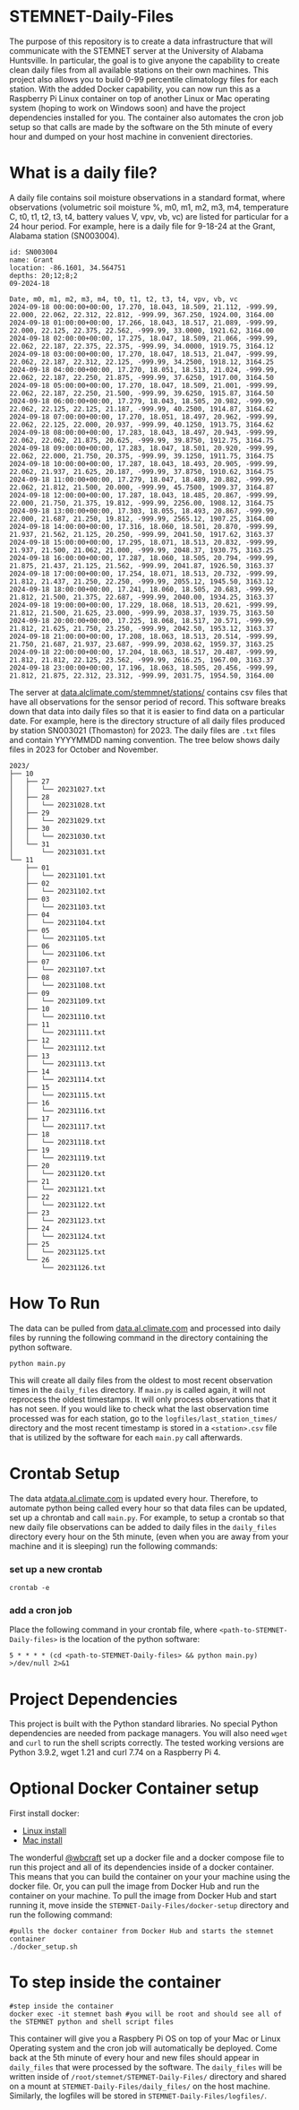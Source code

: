# STEMNET-Daily-Files
The purpose of this repository is to create a data infrastructure that will communicate with the STEMNET server at the University of Alabama Huntsville. In particular, the goal is to give anyone the capability to create clean daily files from all available stations on their own machines. This project also allows you to build 0-99 percentile climatology files for each station. With the added Docker capability, you can now run this as a Raspberry Pi Linux container on top of another Linux or Mac operating system (hoping to work on Windows soon) and have the project dependencies installed for you. The container also automates the cron job setup so that calls are made by the software on the 5th minute of every hour and dumped on your host machine in convenient directories. 

# What is a daily file? 
A daily file contains soil moisture observations in a standard format, where observations (volumetric soil moisture %, m0, m1, m2, m3, m4, temperature C, t0, t1, t2, t3, t4, battery values V, vpv, vb, vc) are listed for particular for a 24 hour period. For example, here is a daily file for 9-18-24 at the Grant, Alabama station (SN003004).
```
id: SN003004
name: Grant
location: -86.1601, 34.564751
depths: 20;12;8;2
09-2024-18

Date, m0, m1, m2, m3, m4, t0, t1, t2, t3, t4, vpv, vb, vc
2024-09-18 00:00:00+00:00, 17.270, 18.043, 18.509, 21.112, -999.99, 22.000, 22.062, 22.312, 22.812, -999.99, 367.250, 1924.00, 3164.00
2024-09-18 01:00:00+00:00, 17.266, 18.043, 18.517, 21.089, -999.99, 22.000, 22.125, 22.375, 22.562, -999.99, 33.0000, 1921.62, 3164.00
2024-09-18 02:00:00+00:00, 17.275, 18.047, 18.509, 21.066, -999.99, 22.062, 22.187, 22.375, 22.375, -999.99, 34.0000, 1919.75, 3164.12
2024-09-18 03:00:00+00:00, 17.270, 18.047, 18.513, 21.047, -999.99, 22.062, 22.187, 22.312, 22.125, -999.99, 34.2500, 1918.12, 3164.25
2024-09-18 04:00:00+00:00, 17.270, 18.051, 18.513, 21.024, -999.99, 22.062, 22.187, 22.250, 21.875, -999.99, 37.6250, 1917.00, 3164.50
2024-09-18 05:00:00+00:00, 17.270, 18.047, 18.509, 21.001, -999.99, 22.062, 22.187, 22.250, 21.500, -999.99, 39.6250, 1915.87, 3164.50
2024-09-18 06:00:00+00:00, 17.279, 18.043, 18.505, 20.982, -999.99, 22.062, 22.125, 22.125, 21.187, -999.99, 40.2500, 1914.87, 3164.62
2024-09-18 07:00:00+00:00, 17.270, 18.051, 18.497, 20.962, -999.99, 22.062, 22.125, 22.000, 20.937, -999.99, 40.1250, 1913.75, 3164.62
2024-09-18 08:00:00+00:00, 17.283, 18.043, 18.497, 20.943, -999.99, 22.062, 22.062, 21.875, 20.625, -999.99, 39.8750, 1912.75, 3164.75
2024-09-18 09:00:00+00:00, 17.283, 18.047, 18.501, 20.920, -999.99, 22.062, 22.000, 21.750, 20.375, -999.99, 39.1250, 1911.75, 3164.75
2024-09-18 10:00:00+00:00, 17.287, 18.043, 18.493, 20.905, -999.99, 22.062, 21.937, 21.625, 20.187, -999.99, 37.8750, 1910.62, 3164.75
2024-09-18 11:00:00+00:00, 17.279, 18.047, 18.489, 20.882, -999.99, 22.062, 21.812, 21.500, 20.000, -999.99, 45.7500, 1909.37, 3164.87
2024-09-18 12:00:00+00:00, 17.287, 18.043, 18.485, 20.867, -999.99, 22.000, 21.750, 21.375, 19.812, -999.99, 2256.00, 1908.12, 3164.75
2024-09-18 13:00:00+00:00, 17.303, 18.055, 18.493, 20.867, -999.99, 22.000, 21.687, 21.250, 19.812, -999.99, 2565.12, 1907.25, 3164.00
2024-09-18 14:00:00+00:00, 17.316, 18.060, 18.501, 20.870, -999.99, 21.937, 21.562, 21.125, 20.250, -999.99, 2041.50, 1917.62, 3163.37
2024-09-18 15:00:00+00:00, 17.295, 18.071, 18.513, 20.832, -999.99, 21.937, 21.500, 21.062, 21.000, -999.99, 2048.37, 1930.75, 3163.25
2024-09-18 16:00:00+00:00, 17.287, 18.060, 18.505, 20.794, -999.99, 21.875, 21.437, 21.125, 21.562, -999.99, 2041.87, 1926.50, 3163.37
2024-09-18 17:00:00+00:00, 17.254, 18.071, 18.513, 20.732, -999.99, 21.812, 21.437, 21.250, 22.250, -999.99, 2055.12, 1945.50, 3163.12
2024-09-18 18:00:00+00:00, 17.241, 18.060, 18.505, 20.683, -999.99, 21.812, 21.500, 21.375, 22.687, -999.99, 2040.00, 1934.25, 3163.37
2024-09-18 19:00:00+00:00, 17.229, 18.068, 18.513, 20.621, -999.99, 21.812, 21.500, 21.625, 23.000, -999.99, 2038.37, 1939.75, 3163.50
2024-09-18 20:00:00+00:00, 17.225, 18.068, 18.517, 20.571, -999.99, 21.812, 21.625, 21.750, 23.250, -999.99, 2042.50, 1953.12, 3163.37
2024-09-18 21:00:00+00:00, 17.208, 18.063, 18.513, 20.514, -999.99, 21.750, 21.687, 21.937, 23.687, -999.99, 2038.62, 1959.37, 3163.25
2024-09-18 22:00:00+00:00, 17.204, 18.063, 18.517, 20.487, -999.99, 21.812, 21.812, 22.125, 23.562, -999.99, 2616.25, 1967.00, 3163.37
2024-09-18 23:00:00+00:00, 17.196, 18.063, 18.505, 20.456, -999.99, 21.812, 21.875, 22.312, 23.312, -999.99, 2031.75, 1954.50, 3164.00
```

The server at [data.alclimate.com/stemmnet/stations/](https://data.alclimate.com/stemmnet/stations/) contains csv files that have all observations for the sensor period of record. This software breaks down that data into daily files so that it is easier to find data on a particular date. For example, here is the directory structure of all daily files produced by station SN003021 (Thomaston) for 2023. The daily files are `.txt` files and contain YYYYMMDD naming convention. The tree below shows daily files in 2023 for October and November.  

```
2023/
├── 10
│   ├── 27
│   │   └── 20231027.txt
│   ├── 28
│   │   └── 20231028.txt
│   ├── 29
│   │   └── 20231029.txt
│   ├── 30
│   │   └── 20231030.txt
│   └── 31
│       └── 20231031.txt
└── 11
    ├── 01
    │   └── 20231101.txt
    ├── 02
    │   └── 20231102.txt
    ├── 03
    │   └── 20231103.txt
    ├── 04
    │   └── 20231104.txt
    ├── 05
    │   └── 20231105.txt
    ├── 06
    │   └── 20231106.txt
    ├── 07
    │   └── 20231107.txt
    ├── 08
    │   └── 20231108.txt
    ├── 09
    │   └── 20231109.txt
    ├── 10
    │   └── 20231110.txt
    ├── 11
    │   └── 20231111.txt
    ├── 12
    │   └── 20231112.txt
    ├── 13
    │   └── 20231113.txt
    ├── 14
    │   └── 20231114.txt
    ├── 15
    │   └── 20231115.txt
    ├── 16
    │   └── 20231116.txt
    ├── 17
    │   └── 20231117.txt
    ├── 18
    │   └── 20231118.txt
    ├── 19
    │   └── 20231119.txt
    ├── 20
    │   └── 20231120.txt
    ├── 21
    │   └── 20231121.txt
    ├── 22
    │   └── 20231122.txt
    ├── 23
    │   └── 20231123.txt
    ├── 24
    │   └── 20231124.txt
    ├── 25
    │   └── 20231125.txt
    └── 26
        └── 20231126.txt
```

# How To Run
The data can be pulled from [data.al.climate.com](https://data.alclimate.com/) and processed into daily files by running the following command in the directory containing the python software. 
```
python main.py 
```
This will create all daily files from the oldest to most recent observation times in the `daily_files` directory. If `main.py` is called again, it will not reprocess the oldest timestamps. It will only process observations that it has not seen. If you would like to check what the last observation time processed was for each station, go to the `logfiles/last_station_times/` directory and the most recent timestamp is stored in a `<station>.csv` file that is utilized by the software for each `main.py` call afterwards.

# Crontab Setup 
The data at[data.al.climate.com](https://data.alclimate.com/) is updated every hour. Therefore, to automate python being called every hour so that data files can be updated, set up a chrontab and call `main.py`. For example, to setup a crontab so that new daily file observations can be added to daily files in the `daily_files` directory every hour on the 5th minute, (even when you are away from your machine and it is sleeping) run the following commands: 

### set up a new crontab
```
crontab -e
```
### add a cron job 
Place the following command in your crontab file, where `<path-to-STEMNET-Daily-files>` is the location of the python software:
```
5 * * * * (cd <path-to-STEMNET-Daily-files> && python main.py) >/dev/null 2>&1
```

# Project Dependencies
This project is built with the Python standard libraries. No special Python dependencies are needed from package managers. You will also need `wget` and `curl` to run the shell scripts correctly. 
The tested working versions are Python 3.9.2, wget 1.21 and curl 7.74 on a Raspberry Pi 4. 

# Optional Docker Container setup 
First install docker:
- [Linux install](https://docs.docker.com/engine/install/)
- [Mac install](https://docs.docker.com/engine/install/)
  
The wonderful [@wbcraft](@wbcraft) set up a docker file and a docker compose file to run this project and all of its dependencies inside of a docker container. This means that you can build the container on your your machine using the docker file. Or, you can pull the image from Docker Hub and run the container on your machine. To pull the image from Docker Hub and start running it, move inside the `STEMNET-Daily-Files/docker-setup` directory and run the following command:

```
#pulls the docker container from Docker Hub and starts the stemnet container 
./docker_setup.sh
```

# To step inside the container 
```
#step inside the container 
docker exec -it stemnet bash #you will be root and should see all of the STEMNET python and shell script files 
```

This container will give you a Raspbery Pi OS on top of your Mac or Linux Operating system and the cron job will automatically be deployed. Come back at the 5th minute of every hour and new files should appear in `daily_files` that were processed by the software. The `daily_files` will be written inside of `/root/stemnet/STEMNET-Daily-Files/` directory and shared on a mount at `STEMNET-Daily-Files/daily_files/` on the host machine. Similarly, the logfiles will be stored in `STEMNET-Daily-Files/logfiles/`. 
